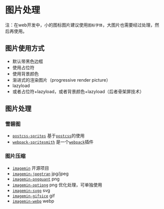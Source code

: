 # 图片处理

注：在web开发中，小的图标图片建议使用`图标字体`，大图片也需要经过处理，然后再使用。

## 图片使用方式

* 默认带黑色边框
* 使用占位符
* 使用背景颜色
* 渐进式的渲染图片（progressive render picture）
* lazyload
* 或者占位符+lazyload，或者背景颜色+lazyload（后者骨架屏技术）

## 图片处理

### 雪碧图

* [` postcss-sprites `](https://github.com/2createStudio/postcss-sprites) 基于[` postcss `](https://github.com/postcss/postcss)的使用
* [` webpack-spritesmith `](https://github.com/mixtur/webpack-spritesmith) 是一个[` webpack `](https://github.com/webpack/webpack)插件

### 图片压缩

* [` imagemin `](https://github.com/imagemin/imagemin) 开源项目
* [` imagemin-jpegtran `](https://github.com/imagemin/imagemin-jpegtran#readme) jpg/jpeg
* [` imagemin-pngquant `](https://github.com/imagemin/imagemin-pngquant#readme) png
* [` imagemin-optipng `](https://github.com/imagemin/imagemin-optipng#readme) png 优化处理，可单独使用
* [` imagemin-svgo `](https://github.com/imagemin/imagemin-svgo#readme) svg
* [` imagemin-gifsice `](https://www.npmjs.com/package/imagemin-gifsicle) gif
* [` imagemin-webp `](https://github.com/imagemin/imagemin-webp#readme) webp
